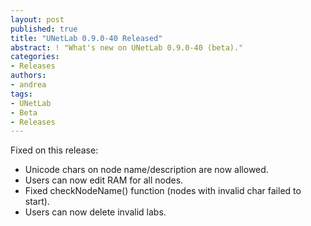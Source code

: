 ```yaml
---
layout: post
published: true
title: "UNetLab 0.9.0-40 Released"
abstract: ! "What's new on UNetLab 0.9.0-40 (beta)."
categories:
- Releases
authors:
- andrea
tags:
- UNetLab
- Beta
- Releases
---
```

Fixed on this release:

* Unicode chars on node name/description are now allowed.
* Users can now edit RAM for all nodes.
* Fixed checkNodeName() function (nodes with invalid char failed to start).
* Users can now delete invalid labs.
